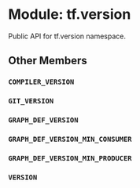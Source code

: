 <div itemscope itemtype="http://developers.google.com/ReferenceObject">
<meta itemprop="name" content="tf.version" />
<meta itemprop="path" content="Stable" />
<meta itemprop="property" content="COMPILER_VERSION"/>
<meta itemprop="property" content="GIT_VERSION"/>
<meta itemprop="property" content="GRAPH_DEF_VERSION"/>
<meta itemprop="property" content="GRAPH_DEF_VERSION_MIN_CONSUMER"/>
<meta itemprop="property" content="GRAPH_DEF_VERSION_MIN_PRODUCER"/>
<meta itemprop="property" content="VERSION"/>
</div>

# Module: tf.version

Public API for tf.version namespace.

## Other Members

<h3 id="COMPILER_VERSION"><code>COMPILER_VERSION</code></h3>

<h3 id="GIT_VERSION"><code>GIT_VERSION</code></h3>

<h3 id="GRAPH_DEF_VERSION"><code>GRAPH_DEF_VERSION</code></h3>

<h3 id="GRAPH_DEF_VERSION_MIN_CONSUMER"><code>GRAPH_DEF_VERSION_MIN_CONSUMER</code></h3>

<h3 id="GRAPH_DEF_VERSION_MIN_PRODUCER"><code>GRAPH_DEF_VERSION_MIN_PRODUCER</code></h3>

<h3 id="VERSION"><code>VERSION</code></h3>

